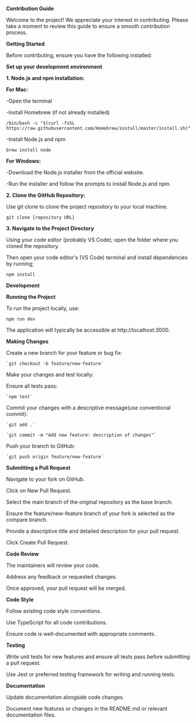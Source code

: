 **Contribution Guide**

Welcome to the project! We appreciate your interest in contributing. Please take a moment to review this guide to ensure a smooth contribution process.

**Getting Started**

Before contributing, ensure you have the following installed:

**Set up your development environment**

**1. Node.js and npm installation:**

**For Mac:**

-Open the terminal

-Install Homebrew (if not already installed)

    /bin/bash -c "$(curl -fsSL https://raw.githubusercontent.com/Homebrew/install/master/install.sh)"

-Install Node.js and npm

    brew install node

**For Windows:**

-Download the Node.js installer from the official website.

-Run the installer and follow the prompts to install Node.js and npm.


**2. Clone the GitHub Repository:**

Use git clone to clone the project repository to your local machine.

    git clone {repository URL}


**3. Navigate to the Project Directory**

Using your code editor (probably VS Code); open the folder where you cloned the repository.

Then open your code editor's (VS Code) terminal and install dependencies by running;

    npm install


**Development**

**Running the Project**

To run the project locally, use:

    npm run dev

The application will typically be accessible at http://localhost:3000.

**Making Changes**

Create a new branch for your feature or bug fix:

    `git checkout -b feature/new-feature`

Make your changes and test locally:

Ensure all tests pass:

    `npm test`

Commit your changes with a descriptive message(use conventional commit):

    `git add .`

    `git commit -m "Add new feature: description of changes"`

Push your branch to GitHub:

    `git push origin feature/new-feature`

**Submitting a Pull Request**

Navigate to your fork on GitHub.

Click on New Pull Request.

Select the main branch of the original repository as the base branch.

Ensure the feature/new-feature branch of your fork is selected as the compare branch.

Provide a descriptive title and detailed description for your pull request.

Click Create Pull Request.

**Code Review**

The maintainers will review your code.

Address any feedback or requested changes.

Once approved, your pull request will be merged.

**Code Style**

Follow existing code style conventions.

Use TypeScript for all code contributions.

Ensure code is well-documented with appropriate comments.

**Testing**

Write unit tests for new features and ensure all tests pass before submitting a pull request.

Use Jest or preferred testing framework for writing and running tests.

**Documentation**

Update documentation alongside code changes.

Document new features or changes in the README.md or relevant documentation files.
